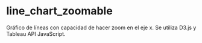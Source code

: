 # line_chart_zoomable
Gráfico de líneas con capacidad de hacer zoom en el eje x. Se utiliza D3.js y Tableau API JavaScript.
